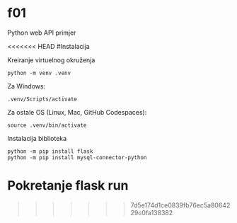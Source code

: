 # f01
Python web API primjer

<<<<<<< HEAD
#Instalacija

Kreiranje virtuelnog okruženja

    python -m venv .venv

Za Windows:

    .venv/Scripts/activate

Za ostale OS (Linux, Mac, GitHub Codespaces):

	source .venv/bin/activate

Instalacija biblioteka

    python -m pip install flask
    python -m pip install mysql-connector-python

Pokretanje
flask run
=======

>>>>>>> 7d5e174d1ce0839fb76ec5a8064229c0fa138382
